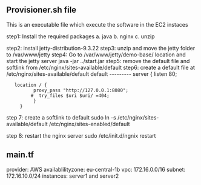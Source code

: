 Provisioner.sh file
---------------------------
This is an executable file which execute the software in the EC2 instaces

step1: Install the required packages
       a. java
       b. nginx
       c. unzip

step2: install jetty-distribution-9.3.22
step3: unzip and move the jetty folder to /var/www/jetty
step4: Go to /var/www/jetty/demo-base/ location and start the jetty server
       java -jar ../start.jar
step5: remove the default file and softlink from /etc/nginx/sites-available/default
step6: create a default file at /etc/nginx/sites-available/default
         default
        ---------
       server {
       listen 80;

       location / {
              proxy_pass "http://127.0.0.1:8080";
             #  try_files $uri $uri/ =404;
              }
         }
step 7: create a softlink to default 
         sudo ln -s /etc/nginx/sites-available/default /etc/nginx/sites-enabled/default

step 8: restart the nginx server
        sudo /etc/init.d/ngnix restart

main.tf
-------------
   provider:           AWS
   availablilityzone:  eu-central-1b
   vpc:       172.16.0.0/16
   subnet:    172.16.10.0/24
   instances: server1 and server2



